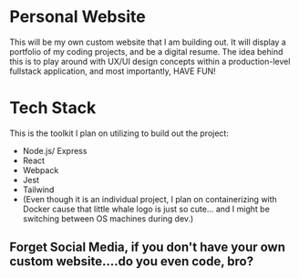 # Personal Website

This will be my own custom website that I am building out. It will display a portfolio of my coding projects,
and be a digital resume. The idea behind this is to play around with UX/UI design concepts within a production-level fullstack application, and most importantly, HAVE FUN!

# Tech Stack

This is the toolkit I plan on utilizing to build out the project:

 - Node.js/ Express
 - React
 - Webpack
 - Jest
 - Tailwind
 - (Even though it is an individual project, I plan on containerizing with Docker cause that little whale logo is just so cute... and I might be switching between OS machines during dev.)

## Forget Social Media, if you don't have your own custom website....do you even code, bro?